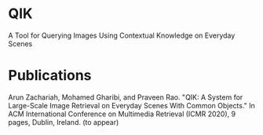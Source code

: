# QIK
A Tool for Querying Images Using Contextual Knowledge on Everyday Scenes


# Publications
Arun Zachariah, Mohamed Gharibi, and Praveen Rao. "QIK: A System for Large-Scale Image Retrieval on Everyday Scenes With Common Objects." In ACM International Conference on Multimedia Retrieval (ICMR 2020), 9 pages, Dublin, Ireland. (to appear)
